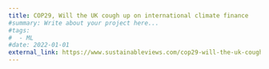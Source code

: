 ```yaml
---
title: COP29, Will the UK cough up on international climate finance
#summary: Write about your project here...
#tags:
#  - ML
#date: 2022-01-01
external_link: https://www.sustainableviews.com/cop29-will-the-uk-cough-up-on-international-climate-finance-d55daa83/
---
```


